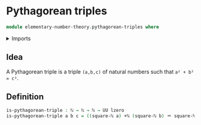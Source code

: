 # Pythagorean triples

```agda
module elementary-number-theory.pythagorean-triples where
```

<details><summary>Imports</summary>

```agda
open import elementary-number-theory.addition-natural-numbers
open import elementary-number-theory.multiplication-natural-numbers
open import elementary-number-theory.natural-numbers

open import foundation.identity-types
open import foundation.universe-levels
```

</details>

## Idea

A Pythagorean triple is a triple `(a,b,c)` of natural numbers such that
`a² + b² = c²`.

## Definition

```agda
is-pythagorean-triple : ℕ → ℕ → ℕ → UU lzero
is-pythagorean-triple a b c = ((square-ℕ a) +ℕ (square-ℕ b) ＝ square-ℕ c)
```
